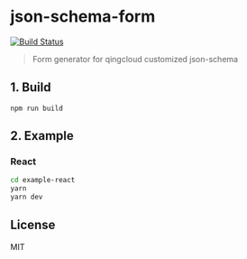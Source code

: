 # json-schema-form

[![Build Status](https://travis-ci.org/openpitrix/json-schema-form.svg)](https://travis-ci.org/openpitrix/json-schema-form)


> Form generator for qingcloud customized json-schema

## 1. Build

```
npm run build
```

## 2. Example

### React

```bash
cd example-react
yarn
yarn dev
```

## License

MIT
